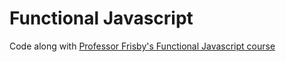 # Functional Javascript

Code along with [Professor Frisby's Functional Javascript course](https://egghead.io/lessons/javascript-linear-data-flow-with-container-style-types-box)